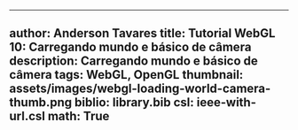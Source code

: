 ------------------------------
author: Anderson Tavares
title: Tutorial WebGL 10: Carregando mundo e básico de câmera
description: Carregando mundo e básico de câmera
tags: WebGL, OpenGL
thumbnail: assets/images/webgl-loading-world-camera-thumb.png
biblio: library.bib
csl: ieee-with-url.csl
math: True
------------------------------
